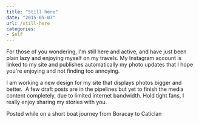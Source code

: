 ```yaml
---
title: "Still here"
date: "2015-05-07"
url: /still-here
categories:
- Self
---
```


For those of you wondering, I'm still here and active, and have just been plain lazy and enjoying myself on my travels. My Instagram account is linked to my site and publishes automatically my photo updates that I hope you're enjoying and not finding too annoying.

I am working a new design for my site that displays photos bigger and better.  A few draft posts are in the pipelines but yet to finish the media content completely, due to limited internet bandwidth. Hold tight fans, I really enjoy sharing my stories with you.

Posted while on a short boat journey from Boracay to Caticlan
